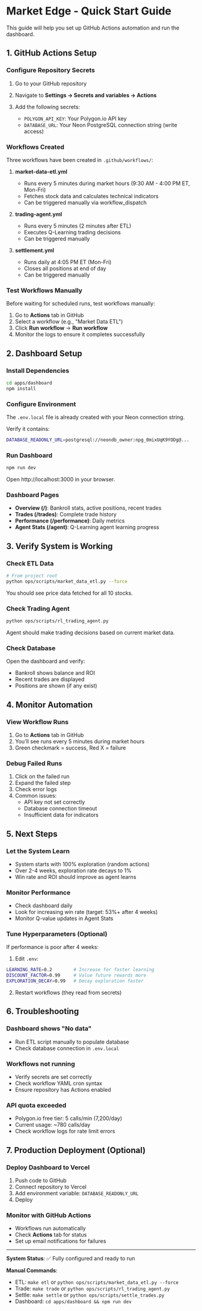# Market Edge - Quick Start Guide

This guide will help you set up GitHub Actions automation and run the dashboard.

## 1. GitHub Actions Setup

### Configure Repository Secrets

1. Go to your GitHub repository
2. Navigate to **Settings → Secrets and variables → Actions**
3. Add the following secrets:

   - `POLYGON_API_KEY`: Your Polygon.io API key
   - `DATABASE_URL`: Your Neon PostgreSQL connection string (write access)

### Workflows Created

Three workflows have been created in `.github/workflows/`:

1. **market-data-etl.yml**
   - Runs every 5 minutes during market hours (9:30 AM - 4:00 PM ET, Mon-Fri)
   - Fetches stock data and calculates technical indicators
   - Can be triggered manually via workflow_dispatch

2. **trading-agent.yml**
   - Runs every 5 minutes (2 minutes after ETL)
   - Executes Q-Learning trading decisions
   - Can be triggered manually

3. **settlement.yml**
   - Runs daily at 4:05 PM ET (Mon-Fri)
   - Closes all positions at end of day
   - Can be triggered manually

### Test Workflows Manually

Before waiting for scheduled runs, test workflows manually:

1. Go to **Actions** tab in GitHub
2. Select a workflow (e.g., "Market Data ETL")
3. Click **Run workflow** → **Run workflow**
4. Monitor the logs to ensure it completes successfully

## 2. Dashboard Setup

### Install Dependencies

```bash
cd apps/dashboard
npm install
```

### Configure Environment

The `.env.local` file is already created with your Neon connection string.

Verify it contains:
```bash
DATABASE_READONLY_URL=postgresql://neondb_owner:npg_0mixUqK9YODg@...
```

### Run Dashboard

```bash
npm run dev
```

Open http://localhost:3000 in your browser.

### Dashboard Pages

- **Overview (/)**: Bankroll stats, active positions, recent trades
- **Trades (/trades)**: Complete trade history
- **Performance (/performance)**: Daily metrics
- **Agent Stats (/agent)**: Q-Learning agent learning progress

## 3. Verify System is Working

### Check ETL Data

```bash
# From project root
python ops/scripts/market_data_etl.py --force
```

You should see price data fetched for all 10 stocks.

### Check Trading Agent

```bash
python ops/scripts/rl_trading_agent.py
```

Agent should make trading decisions based on current market data.

### Check Database

Open the dashboard and verify:
- Bankroll shows balance and ROI
- Recent trades are displayed
- Positions are shown (if any exist)

## 4. Monitor Automation

### View Workflow Runs

1. Go to **Actions** tab in GitHub
2. You'll see runs every 5 minutes during market hours
3. Green checkmark = success, Red X = failure

### Debug Failed Runs

1. Click on the failed run
2. Expand the failed step
3. Check error logs
4. Common issues:
   - API key not set correctly
   - Database connection timeout
   - Insufficient data for indicators

## 5. Next Steps

### Let the System Learn

- System starts with 100% exploration (random actions)
- Over 2-4 weeks, exploration rate decays to 1%
- Win rate and ROI should improve as agent learns

### Monitor Performance

- Check dashboard daily
- Look for increasing win rate (target: 53%+ after 4 weeks)
- Monitor Q-value updates in Agent Stats

### Tune Hyperparameters (Optional)

If performance is poor after 4 weeks:

1. Edit `.env`:
```bash
LEARNING_RATE=0.2        # Increase for faster learning
DISCOUNT_FACTOR=0.99     # Value future rewards more
EXPLORATION_DECAY=0.99   # Decay exploration faster
```

2. Restart workflows (they read from secrets)

## 6. Troubleshooting

### Dashboard shows "No data"

- Run ETL script manually to populate database
- Check database connection in `.env.local`

### Workflows not running

- Verify secrets are set correctly
- Check workflow YAML cron syntax
- Ensure repository has Actions enabled

### API quota exceeded

- Polygon.io free tier: 5 calls/min (7,200/day)
- Current usage: ~780 calls/day
- Check workflow logs for rate limit errors

## 7. Production Deployment (Optional)

### Deploy Dashboard to Vercel

1. Push code to GitHub
2. Connect repository to Vercel
3. Add environment variable: `DATABASE_READONLY_URL`
4. Deploy

### Monitor with GitHub Actions

- Workflows run automatically
- Check **Actions** tab for status
- Set up email notifications for failures

---

**System Status**: ✅ Fully configured and ready to run

**Manual Commands**:
- ETL: `make etl` or `python ops/scripts/market_data_etl.py --force`
- Trade: `make trade` or `python ops/scripts/rl_trading_agent.py`
- Settle: `make settle` or `python ops/scripts/settle_trades.py`
- Dashboard: `cd apps/dashboard && npm run dev`
